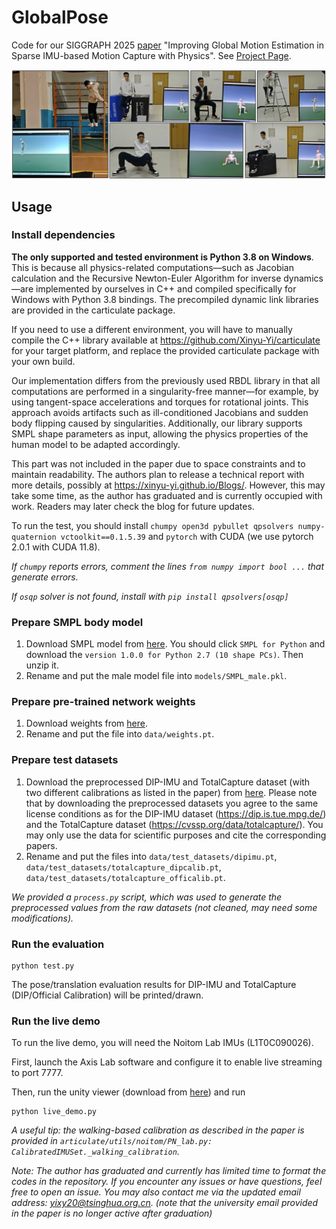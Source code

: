 # GlobalPose

Code for our SIGGRAPH 2025 [paper](https://arxiv.org/abs/2505.05010) "Improving Global Motion Estimation in Sparse IMU-based Motion Capture with Physics". See [Project Page](https://xinyu-yi.github.io/GlobalPose/).

![teaser](data/figures/teaser.jpg)

## Usage

### Install dependencies

**The only supported and tested environment is Python 3.8 on Windows**. This is because all physics-related computations—such as Jacobian calculation and the Recursive Newton-Euler Algorithm for inverse dynamics—are implemented by ourselves in C++ and compiled specifically for Windows with Python 3.8 bindings. The precompiled dynamic link libraries are provided in the carticulate package.

If you need to use a different environment, you will have to manually compile the C++ library available at https://github.com/Xinyu-Yi/carticulate for your target platform, and replace the provided carticulate package with your own build.

Our implementation differs from the previously used RBDL library in that all computations are performed in a singularity-free manner—for example, by using tangent-space accelerations and torques for rotational joints. This approach avoids artifacts such as ill-conditioned Jacobians and sudden body flipping caused by singularities. Additionally, our library supports SMPL shape parameters as input, allowing the physics properties of the human model to be adapted accordingly.

This part was not included in the paper due to space constraints and to maintain readability. The authors plan to release a technical report with more details, possibly at https://xinyu-yi.github.io/Blogs/. However, this may take some time, as the author has graduated and is currently occupied with work. Readers may later check the blog for future updates.

To run the test, you should install `chumpy open3d pybullet qpsolvers numpy-quaternion vctoolkit==0.1.5.39` and `pytorch` with CUDA (we use pytorch 2.0.1 with CUDA 11.8). 

*If `chumpy` reports errors, comment the lines `from numpy import bool ...` that generate errors.*

*If `osqp` solver is not found, install with `pip install qpsolvers[osqp]`*

### Prepare SMPL body model

1. Download SMPL model from [here](https://smpl.is.tue.mpg.de/). You should click `SMPL for Python` and download the `version 1.0.0 for Python 2.7 (10 shape PCs)`. Then unzip it.
2. Rename and put the male model file into `models/SMPL_male.pkl`.

### Prepare pre-trained network weights

1. Download weights from [here](https://github.com/Xinyu-Yi/GlobalPose/raw/page/files/weights.pt).
2. Rename and put the file into `data/weights.pt`.

### Prepare test datasets

1. Download the preprocessed DIP-IMU and TotalCapture dataset (with two different calibrations as listed in the paper) from [here](https://github.com/Xinyu-Yi/GlobalPose/raw/page/files/test_datasets.zip). Please note that by downloading the preprocessed datasets you agree to the same license conditions as for the DIP-IMU dataset (https://dip.is.tue.mpg.de/) and the TotalCapture dataset (https://cvssp.org/data/totalcapture/). You may only use the data for scientific purposes and cite the corresponding papers.
2. Rename and put the files into `data/test_datasets/dipimu.pt`, `data/test_datasets/totalcapture_dipcalib.pt`, `data/test_datasets/totalcapture_officalib.pt`.

*We provided a `process.py` script, which was used to generate the preprocessed values from the raw datasets (not cleaned, may need some modifications).*

### Run the evaluation

```
python test.py
```

The pose/translation evaluation results for DIP-IMU and TotalCapture (DIP/Official Calibration) will be printed/drawn.

### Run the live demo

To run the live demo, you will need the Noitom Lab IMUs (L1T0C090026). 

First, launch the Axis Lab software and configure it to enable live streaming to port 7777.

Then, run the unity viewer (download from [here](https://github.com/Xinyu-Yi/GlobalPose/raw/page/files/viewer.zip)) and run

```
python live_demo.py
```

*A useful tip: the walking-based calibration as described in the paper is provided in `articulate/utils/noitom/PN_lab.py: CalibratedIMUSet._walking_calibration`.*

*Note: The author has graduated and currently has limited time to format the codes in the repository. If you encounter any issues or have questions, feel free to open an issue. You may also contact me via the updated email address: yixy20@tsinghua.org.cn. (note that the university email provided in the paper is no longer active after graduation)*
